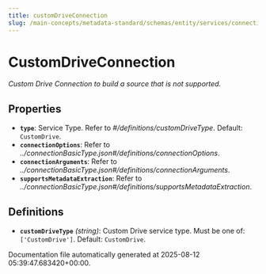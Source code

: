 ```yaml
---
title: customDriveConnection
slug: /main-concepts/metadata-standard/schemas/entity/services/connections/drive/customdriveconnection
---
```


# CustomDriveConnection

*Custom Drive Connection to build a source that is not supported.*

## Properties

- **`type`**: Service Type. Refer to *#/definitions/customDriveType*. Default: `CustomDrive`.
- **`connectionOptions`**: Refer to *../connectionBasicType.json#/definitions/connectionOptions*.
- **`connectionArguments`**: Refer to *../connectionBasicType.json#/definitions/connectionArguments*.
- **`supportsMetadataExtraction`**: Refer to *../connectionBasicType.json#/definitions/supportsMetadataExtraction*.
## Definitions

- **`customDriveType`** *(string)*: Custom Drive service type. Must be one of: `['CustomDrive']`. Default: `CustomDrive`.


Documentation file automatically generated at 2025-08-12 05:39:47.683420+00:00.
